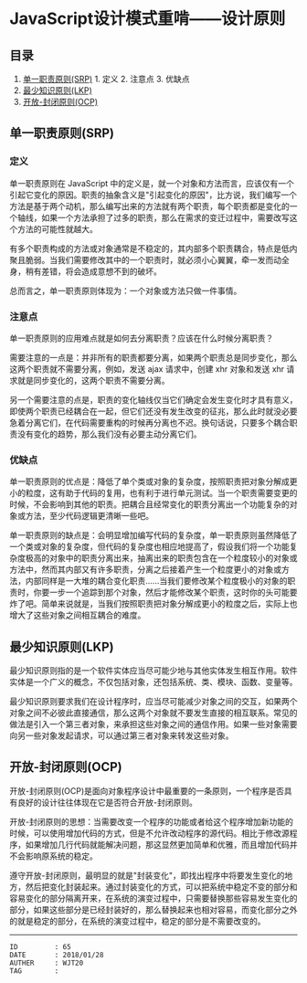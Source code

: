 
# JavaScript设计模式重啃——设计原则 #

## 目录 ##

1. [单一职责原则(SRP)](#href1)
 [](#href2)   1. 定义
 [](#href3)   2. 注意点
 [](#href4)   3. 优缺点
2. [最少知识原则(LKP)](#href5)
3. [开放-封闭原则(OCP)](#href6)

## <a name="href1">单一职责原则(SRP)</a> ##

### <a name="href1-1">定义</a> ###

单一职责原则在 JavaScript 中的定义是，就一个对象和方法而言，应该仅有一个引起它变化的原因。职责的抽象含义是"引起变化的原因"，比方说，我们编写一个方法是基于两个动机，那么编写出来的方法就有两个职责，每个职责都是变化的一个轴线，如果一个方法承担了过多的职责，那么在需求的变迁过程中，需要改写这个方法的可能性就越大。

有多个职责构成的方法或对象通常是不稳定的，其内部多个职责耦合，特点是低内聚且脆弱。当我们需要修改其中的一个职责时，就必须小心翼翼，牵一发而动全身，稍有差错，将会造成意想不到的破坏。

总而言之，单一职责原则体现为：一个对象或方法只做一件事情。

### <a name="href1-2">注意点</a> ###

单一职责原则的应用难点就是如何去分离职责？应该在什么时候分离职责？

需要注意的一点是：并非所有的职责都要分离，如果两个职责总是同步变化，那么这两个职责就不需要分离，例如，发送 ajax 请求中，创建 xhr 对象和发送 xhr 请求就是同步变化的，这两个职责不需要分离。

另一个需要注意的点是，职责的变化轴线仅当它们确定会发生变化时才具有意义，即使两个职责已经耦合在一起，但它们还没有发生改变的征兆，那么此时就没必要急着分离它们，在代码需要重构的时候再分离也不迟。换句话说，只要多个耦合职责没有变化的趋势，那么我们没有必要主动分离它们。

### <a name="href1-3">优缺点</a> ###

单一职责原则的优点是：降低了单个类或对象的复杂度，按照职责把对象分解成更小的粒度，这有助于代码的复用，也有利于进行单元测试。当一个职责需要变更的时候，不会影响到其他的职责。把耦合且经常变化的职责分离出一个功能复杂的对象或方法，至少代码逻辑更清晰一些吧。

单一职责原则的缺点是：会明显增加编写代码的复杂度，单一职责原则虽然降低了一个类或对象的复杂度，但代码的复杂度也相应地提高了，假设我们将一个功能复杂度极高的对象中的职责分离出来，抽离出来的职责包含在一个粒度较小的对象或方法中，然而其内部又有许多职责，分离之后接着产生一个粒度更小的对象或方法，内部同样是一大堆的耦合变化职责......当我们要修改某个粒度极小的对象的职责时，你要一步一个追踪到那个对象，然后才能修改某个职责，这时你的头可能要炸了吧。简单来说就是，当我们按照职责把对象分解成更小的粒度之后，实际上也增大了这些对象之间相互耦合的难度。

## <a name="href2">最少知识原则(LKP)</a> ##

最少知识原则指的是一个软件实体应当尽可能少地与其他实体发生相互作用。软件实体是一个广义的概念，不仅包括对象，还包括系统、类、模块、函数、变量等。

最少知识原则要求我们在设计程序时，应当尽可能减少对象之间的交互，如果两个对象之间不必彼此直接通信，那么这两个对象就不要发生直接的相互联系。常见的做法是引入一个第三者对象，来承担这些对象之间的通信作用。如果一些对象需要向另一些对象发起请求，可以通过第三者对象来转发这些对象。

## <a name="href3">开放-封闭原则(OCP)</a> ##

开放-封闭原则(OCP)是面向对象程序设计中最重要的一条原则，一个程序是否具有良好的设计往往体现在它是否符合开放-封闭原则。

开放-封闭原则的思想：当需要改变一个程序的功能或者给这个程序增加新功能的时候，可以使用增加代码的方式，但是不允许改动程序的源代码。相比于修改源程序，如果增加几行代码就能解决问题，那这显然更加简单和优雅，而且增加代码并不会影响原系统的稳定。

遵守开放-封闭原则，最明显的就是"封装变化"，即找出程序中将要发生变化的地方，然后把变化封装起来。通过封装变化的方式，可以把系统中稳定不变的部分和容易变化的部分隔离开来，在系统的演变过程中，只需要替换那些容易发生变化的部分，如果这些部分是已经封装好的，那么替换起来也相对容易，而变化部分之外的就是稳定的部分，在系统的演变过程中，稳定的部分是不需要改变的。

---

```
ID         : 65
DATE       : 2018/01/28
AUTHER     : WJT20
TAG        : 
```
